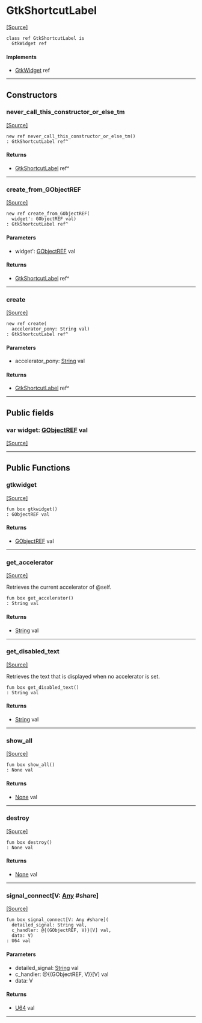 # GtkShortcutLabel
<span class="source-link">[[Source]](src/gtk3/GtkShortcutLabel.md#L6)</span>
```pony
class ref GtkShortcutLabel is
  GtkWidget ref
```

#### Implements

* [GtkWidget](gtk3-GtkWidget.md) ref

---

## Constructors

### never_call_this_constructor_or_else_tm
<span class="source-link">[[Source]](src/gtk3/GtkShortcutLabel.md#L10)</span>


```pony
new ref never_call_this_constructor_or_else_tm()
: GtkShortcutLabel ref^
```

#### Returns

* [GtkShortcutLabel](gtk3-GtkShortcutLabel.md) ref^

---

### create_from_GObjectREF
<span class="source-link">[[Source]](src/gtk3/GtkShortcutLabel.md#L13)</span>


```pony
new ref create_from_GObjectREF(
  widget': GObjectREF val)
: GtkShortcutLabel ref^
```
#### Parameters

*   widget': [GObjectREF](gtk3-..-gobject-GObjectREF.md) val

#### Returns

* [GtkShortcutLabel](gtk3-GtkShortcutLabel.md) ref^

---

### create
<span class="source-link">[[Source]](src/gtk3/GtkShortcutLabel.md#L17)</span>


```pony
new ref create(
  accelerator_pony: String val)
: GtkShortcutLabel ref^
```
#### Parameters

*   accelerator_pony: [String](builtin-String.md) val

#### Returns

* [GtkShortcutLabel](gtk3-GtkShortcutLabel.md) ref^

---

## Public fields

### var widget: [GObjectREF](gtk3-..-gobject-GObjectREF.md) val
<span class="source-link">[[Source]](src/gtk3/GtkShortcutLabel.md#L7)</span>



---

## Public Functions

### gtkwidget
<span class="source-link">[[Source]](src/gtk3/GtkShortcutLabel.md#L9)</span>


```pony
fun box gtkwidget()
: GObjectREF val
```

#### Returns

* [GObjectREF](gtk3-..-gobject-GObjectREF.md) val

---

### get_accelerator
<span class="source-link">[[Source]](src/gtk3/GtkShortcutLabel.md#L21)</span>


Retrieves the current accelerator of @self.


```pony
fun box get_accelerator()
: String val
```

#### Returns

* [String](builtin-String.md) val

---

### get_disabled_text
<span class="source-link">[[Source]](src/gtk3/GtkShortcutLabel.md#L29)</span>


Retrieves the text that is displayed when no accelerator is set.


```pony
fun box get_disabled_text()
: String val
```

#### Returns

* [String](builtin-String.md) val

---

### show_all
<span class="source-link">[[Source]](src/gtk3/GtkWidget.md#L4)</span>


```pony
fun box show_all()
: None val
```

#### Returns

* [None](builtin-None.md) val

---

### destroy
<span class="source-link">[[Source]](src/gtk3/GtkWidget.md#L7)</span>


```pony
fun box destroy()
: None val
```

#### Returns

* [None](builtin-None.md) val

---

### signal_connect\[V: [Any](builtin-Any.md) #share\]
<span class="source-link">[[Source]](src/gtk3/GtkWidget.md#L10)</span>


```pony
fun box signal_connect[V: Any #share](
  detailed_signal: String val,
  c_handler: @{(GObjectREF, V)}[V] val,
  data: V)
: U64 val
```
#### Parameters

*   detailed_signal: [String](builtin-String.md) val
*   c_handler: @{(GObjectREF, V)}[V] val
*   data: V

#### Returns

* [U64](builtin-U64.md) val

---

